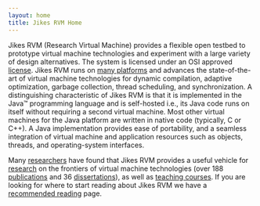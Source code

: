 ```yaml
---
layout: home 
title: Jikes RVM Home
---
```


Jikes RVM (Research Virtual Machine) provides a flexible open testbed
to prototype virtual machine technologies and experiment with a large
variety of design alternatives. The system is licensed under an OSI
approved [license](/License). Jikes RVM runs on [many
platforms](/SupportedPlatforms) and advances the state-of-the-art
of virtual machine technologies for dynamic compilation, adaptive
optimization, garbage collection, thread scheduling, and
synchronization. A distinguishing characteristic of Jikes RVM is that
it is implemented in the Java™ programming language and is self-hosted
i.e., its Java code runs on itself without requiring a second virtual
machine. Most other virtual machines for the Java platform are written
in native code (typically, C or C++). A Java implementation provides
ease of portability, and a seamless integration of virtual machine and
application resources such as objects, threads, and operating-system
interfaces.

Many
[researchers](/Resources/CurrentUsers/) have
found that Jikes RVM provides a useful vehicle for
[research](/Resources/) on
the frontiers of virtual machine technologies (over 188
[publications](/Resources/Publications/) and
36
[dissertations](/Resources/Dissertations/)),
as well as [teaching
courses](/Resources/Courses/). If
you are looking for where to start reading about Jikes RVM we have
a [recommended reading](/RecommendedReading/) page.

